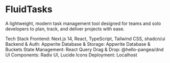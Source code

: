 # FluidTasks
A lightweight, modern task management tool designed for teams and solo developers to plan, track, and deliver projects with ease.

Tech Stack
Frontend: Next.js 14, React, TypeScript, Tailwind CSS, shadcn/ui
Backend & Auth: Appwrite
Database & Storage: Appwrite Database & Buckets
State Management: React Query
Drag & Drop: @hello-pangea/dnd
UI Components: Radix UI, Lucide Icons
Deployment: Localhost


